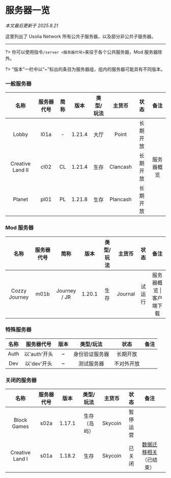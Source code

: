 # 服务器一览

*本文最后更新于 2025.8.21*

这里列出了 Usolia Network 所有公共子服务器，以及部分非公共子服务器。

---------

?> 你可以使用指令`/server <服务器代号>`来往于各个公共服务器，Mod 服务器除外。

?> “版本”一栏中以“~”标出的条目为服务器组，组内的服务器可能具有不同版本。

### 一般服务器

|        名称        | 服务器代号 | 简称  |   版本   | 类型/玩法 |   主货币    |  状态  |  备注   |
| :--------------: | :---: | :-: | :----: | :---: | :------: | :--: | :---: |
|      Lobby       | l01a  |  -  | 1.21.4 |  大厅   |  Point   | 长期开放 |       |
| Creative Land II | cl02  | CL  | 1.21.4 |  生存   | Clancash | 长期开放 | 服务器概览 |
|      Planet      | pl01  | PL  | 1.21.8 |  生存   | Plancash | 长期开放 |       |

### Mod 服务器

|      名称       | 服务器代号 |      简称      |   版本   | 类型/玩法 |   主货币   | 状态  |       备注       |
| :-----------: | :---: | :----------: | :----: | :---: | :-----: | :-: | :------------: |
| Cozzy Journey | m01b  | Journey / JR | 1.20.1 |  生存   | Journal | 试运行 | 服务器概览 \| 客户端下载 |

### 特殊服务器

|  名称  |   服务器代号   | 版本  |  类型/玩法  |  状态   | 备注  |
| :--: | :-------: | :-: | :-----: | :---: | :-: |
| Auth | 以'auth'开头 |  ~  | 身份验证服务器 | 长期开放  |     |
| Dev  | 以'dev'开头  |  ~  |  测试服务器  | 不对外开放 |     |

### 关闭的服务器

|       名称        | 服务器代号 |   版本   | 类型/玩法  |   主货币   |  状态  |                         备注                         |     |
| :-------------: | :---: | :----: | :----: | :-----: | :--: | :------------------------------------------------: | --- |
|   Block Games   | s02a  | 1.17.1 | 生存（岛屿） | Skycoin | 暂停运营 |                                                    |     |
| Creative Land I | s01a  | 1.18.2 |   生存   | Skycoin | 已关闭  | [数据迁移相关](https://usolia.net/threads/252/)<br>（已结束） |     |
